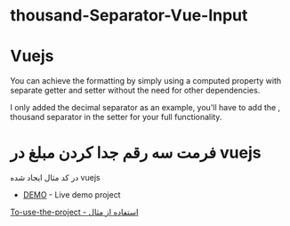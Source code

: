 # thousand-Separator-Vue-Input
# Vuejs
You can achieve the formatting by simply using a computed property with separate getter and setter without the need for other dependencies.

I only added the decimal separator as an example, you'll have to add the , thousand separator in the setter for your full functionality.

# فرمت سه رقم جدا کردن مبلغ در vuejs
در کد مثال ایجاد شده
vuejs
* [DEMO](https://bo10x.csb.app) - Live demo project

[To-use-the-project - استفاده از مثال](https://github.com/milladka/thousand-Separator-Vue-Inpu/wiki/To-use-the-project)
